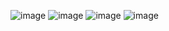 ![image](https://github.com/user-attachments/assets/ddc95daf-20dd-490f-a34c-da3cf9822b3c)
![image](https://github.com/user-attachments/assets/1ecc59f6-82f9-4503-9a20-896cb6c65d2c)
![image](https://github.com/user-attachments/assets/bb260ade-490f-4361-aa0a-a87d26ec2005)
![image](https://github.com/user-attachments/assets/ba5ce7de-4492-4ce6-8c0d-a5a6faacfefe)

